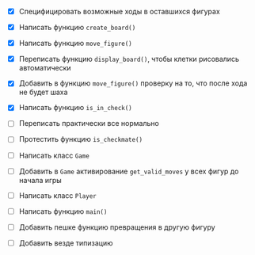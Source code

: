 
- [x] Специфицировать возможные ходы в оставшихся фигурах
- [x] Написать функцию `create_board()`
- [x] Написать функцию `move_figure()`
- [x] Переписать функцию `display_board()`, чтобы клетки рисовались автоматически
- [x] Добавить в функцию `move_figure()` проверку на то, что после хода не будет шаха
- [x] Написать функцию `is_in_check()`

- [ ] Переписать практически все нормально

- [ ] Протестить функцию `is_checkmate()`
- [ ] Написать класс `Game`
- [ ] Добавить в `Game` активирование `get_valid_moves` у всех фигур до начала игры
- [ ] Написать класс `Player`
- [ ] Написать функцию `main()`
- [ ] Добавить пешке функцию превращения в другую фигуру

- [ ] Добавить везде типизацию